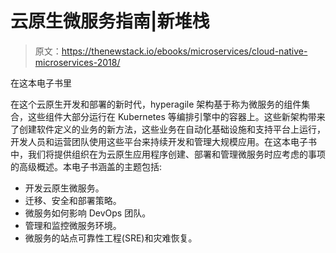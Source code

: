 # 云原生微服务指南|新堆栈

> 原文：<https://thenewstack.io/ebooks/microservices/cloud-native-microservices-2018/>

在这本电子书里

在这个云原生开发和部署的新时代，hyperagile 架构基于称为微服务的组件集合，这些组件大部分运行在 Kubernetes 等编排引擎中的容器上。这些新架构带来了创建软件定义的业务的新方法，这些业务在自动化基础设施和支持平台上运行，开发人员和运营团队使用这些平台来持续开发和管理大规模应用。在这本电子书中，我们将提供组织在为云原生应用程序创建、部署和管理微服务时应考虑的事项的高级概述。本电子书涵盖的主题包括:

*   开发云原生微服务。
*   迁移、安全和部署策略。
*   微服务如何影响 DevOps 团队。
*   管理和监控微服务环境。
*   微服务的站点可靠性工程(SRE)和灾难恢复。